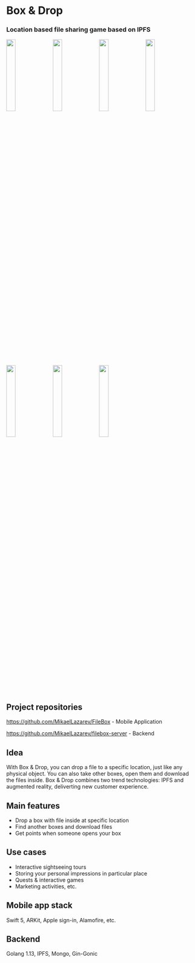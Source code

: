 # Box & Drop
### Location based file sharing game based on IPFS
<img src="https://user-images.githubusercontent.com/26343374/89313224-e6873500-d680-11ea-88f8-4fa13a815022.jpg" width="22%"/>&nbsp;&nbsp;&nbsp;<img src="https://user-images.githubusercontent.com/26343374/89313235-eab35280-d680-11ea-91f3-658a38694f52.jpg" width="22%"/>&nbsp;&nbsp;&nbsp;<img src="https://user-images.githubusercontent.com/26343374/89313244-ebe47f80-d680-11ea-91ba-527e9acce424.jpg" width="22%"/>&nbsp;&nbsp;&nbsp;<img src="https://user-images.githubusercontent.com/26343374/89313248-ed15ac80-d680-11ea-9422-c93bef97a845.jpg" width="22%"/>&nbsp;&nbsp;&nbsp;<img src="https://user-images.githubusercontent.com/26343374/89313251-ee46d980-d680-11ea-9618-2fff5746e77a.jpg" width="22%"/>&nbsp;&nbsp;&nbsp;<img src="https://user-images.githubusercontent.com/26343374/89313256-ef780680-d680-11ea-96d6-31f7c7c4bb3d.jpg" width="22%"/>&nbsp;&nbsp;&nbsp;<img src="https://user-images.githubusercontent.com/26343374/89313265-f1da6080-d680-11ea-9766-fbf01ed87e2f.jpg" width="22%"/>

## Project repositories

https://github.com/MikaelLazarev/FileBox - Mobile Application

https://github.com/MikaelLazarev/filebox-server - Backend


## Idea
With Box & Drop, you can drop a file to a specific location, just like any physical object. You can also take other boxes, open them and download the files inside. Box & Drop combines two trend technologies: IPFS and augmented reality, deliverting new customer experience.

## Main features

- Drop a box with file inside at specific location
- Find another boxes and download files
- Get points when someone opens your box

## Use cases
- Interactive sightseeing tours
- Storing your personal impressions in particular place
- Quests & interactive games
- Marketing activities, etc.

## Mobile app stack
Swift 5, ARKit, Apple sign-in, Alamofire, etc.

## Backend
Golang 1.13, IPFS, Mongo, Gin-Gonic



